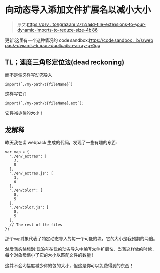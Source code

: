 # 向动态导入添加文件扩展名以减小大小

> 原文:[https://dev . to/lgraziani 2712/add-file-extensions-to-your-dynamic-imports-to-reduce-size-4b 86](https://dev.to/lgraziani2712/add-file-extensions-to-your-dynamic-imports-to-reduce-size-4b86)

更新:这里有一个这种情况的 code sandbox:[https://code sandbox . io/s/web pack-dynamic-import-duplication-array-gv0gq](https://codesandbox.io/s/webpack-dynamic-import-duplication-array-gv0gq)

## TL；速度三角形定位法(dead reckoning)

而不是像这样写动态导入

```
import(`./my-path/${fileName}`) 
```

这样写它们

```
import(`./my-path/${fileName}.ext`); 
```

它将减少包的大小！

## [](#long-explanation)龙解释

昨天我在读 webpack 生成的代码，发现了一些有趣的东西:

```
var map = {
  "./en/_extras": [
    3,
    0
  ],
  "./en/_extras.js": [
    3,
    0
  ],
  "./en/color": [
    8,
    5
  ],
  "./en/color.js": [
    8,
    5
  ],
  // The rest of the files
}; 
```

那个`map`对象代表了特定动态导入的每一个可能的块，它的大小是我预期的两倍。

然后我突然想到:我没有在我的动态导入中编写文件扩展名。当我这样做的时候，每个对象都缩小了它的大小以匹配文件的数量！

这并不会大幅度减少你的包的大小，但这是你可以免费得到的东西！